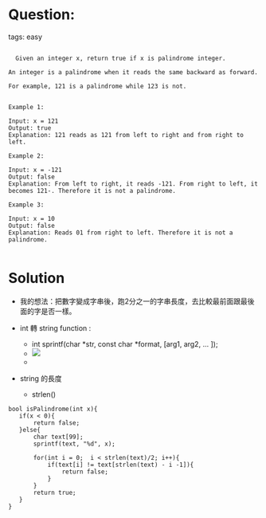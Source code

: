 




# Question:

tags: easy
```

  Given an integer x, return true if x is palindrome integer.

An integer is a palindrome when it reads the same backward as forward.

For example, 121 is a palindrome while 123 is not.


Example 1:

Input: x = 121
Output: true
Explanation: 121 reads as 121 from left to right and from right to left.

Example 2:

Input: x = -121
Output: false
Explanation: From left to right, it reads -121. From right to left, it becomes 121-. Therefore it is not a palindrome.

Example 3:

Input: x = 10
Output: false
Explanation: Reads 01 from right to left. Therefore it is not a palindrome.


```

# Solution
 - 我的想法：把數字變成字串後，跑2分之一的字串長度，去比較最前面跟最後面的字是否一樣。
 - int 轉 string function : 
   - int sprintf(char *str, const char *format, [arg1, arg2, ... ]);
   - ![](https://i.imgur.com/nGeb0Jg.png)
   - 

 - string 的長度
   - strlen() 
 ```
 bool isPalindrome(int x){
    if(x < 0){
        return false;
    }else{
        char text[99];
        sprintf(text, "%d", x);
        
        for(int i = 0;  i < strlen(text)/2; i++){
            if(text[i] != text[strlen(text) - i -1]){
                return false;
            }
        }
        return true;
    }
}
 ```

